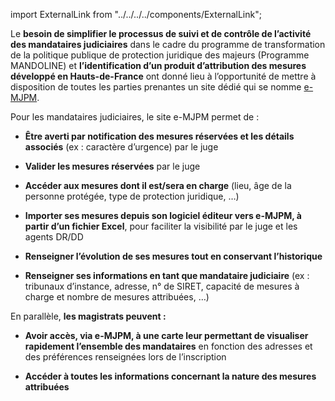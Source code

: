 import ExternalLink from "../../../../components/ExternalLink";

Le **besoin de simplifier le processus de suivi et de contrôle de l’activité des mandataires judiciaires** dans le cadre du programme de transformation de la politique publique de protection juridique des majeurs (Programme MANDOLINE) et **l’identification d’un produit d’attribution des mesures développé en Hauts-de-France** ont donné lieu à l’opportunité de mettre à disposition de toutes les parties prenantes un site dédié qui se nomme <ExternalLink>[e-MJPM](https://emjpm.num.social.gouv.fr/)</ExternalLink>.
<br/>

Pour les mandataires judiciaires, le site e-MJPM permet de :
<br/>

- **Être averti par notification des mesures réservées et les détails associés** (ex : caractère d’urgence) par le juge

- **Valider les mesures réservées** par le juge

- **Accéder aux mesures dont il est/sera en charge** (lieu, âge de la personne protégée, type de protection juridique, …)

- **Importer ses mesures depuis son logiciel éditeur vers e-MJPM, à partir d’un fichier Excel**, pour faciliter la visibilité par le juge et les agents DR/DD

- **Renseigner l’évolution de ses mesures tout en conservant l’historique**

- **Renseigner ses informations en tant que mandataire judiciaire** (ex : tribunaux d’instance, adresse, n° de SIRET, capacité de mesures à charge et nombre de mesures attribuées, …)
  <br/>

En parallèle, **les magistrats peuvent :**
<br/>

- **Avoir accès, via e-MJPM, à une carte leur permettant de visualiser rapidement l’ensemble des mandataires** en fonction des adresses et des préférences renseignées lors de l’inscription

- **Accéder à toutes les informations concernant la nature des mesures attribuées**
